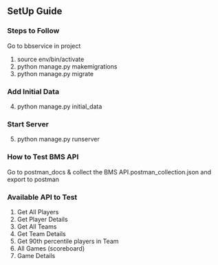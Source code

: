 ## SetUp Guide

### Steps to Follow
Go to bbservice in project

1. source env/bin/activate
2. python manage.py makemigrations
3. python manage.py migrate

###  Add Initial Data
4. python manage.py initial_data

###  Start Server
5. python manage.py runserver


### How to Test BMS API

Go to postman_docs & collect the BMS API.postman_collection.json and export to postman

### Available API to Test

1. Get All Players
2. Get Player Details
3. Get All Teams
4. Get Team Details
5. Get 90th percentile players in Team
6. All Games (scoreboard)
7. Game Details


